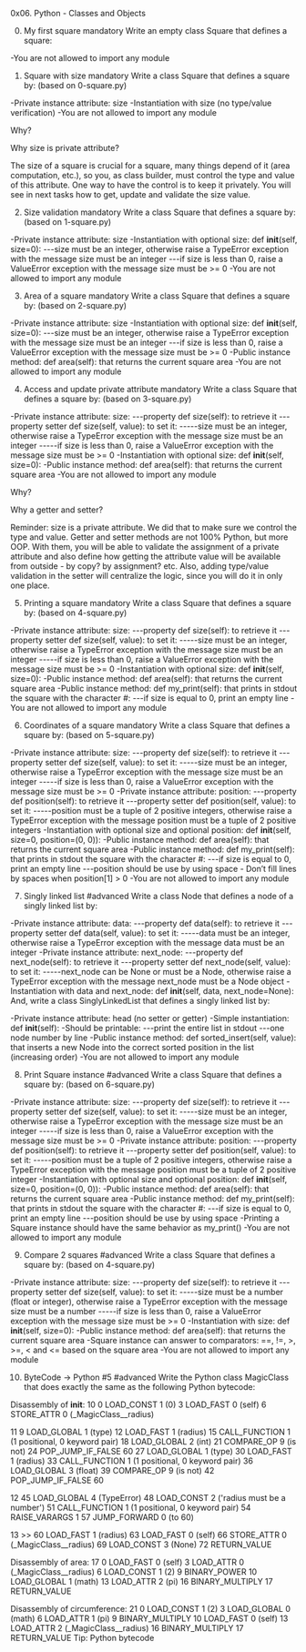 0x06. Python - Classes and Objects


0. My first square
mandatory
Write an empty class Square that defines a square:

-You are not allowed to import any module


1. Square with size
mandatory
Write a class Square that defines a square by: (based on 0-square.py)

-Private instance attribute: size
-Instantiation with size (no type/value verification)
-You are not allowed to import any module

Why?

Why size is private attribute?

The size of a square is crucial for a square, many things depend of it (area computation, etc.), so you, as class builder, must control the type and value of this attribute. One way to have the control is to keep it privately. You will see in next tasks how to get, update and validate the size value.


2. Size validation
mandatory
Write a class Square that defines a square by: (based on 1-square.py)

-Private instance attribute: size
-Instantiation with optional size: def __init__(self, size=0):
---size must be an integer, otherwise raise a TypeError exception with the message size must be an integer
---if size is less than 0, raise a ValueError exception with the message size must be >= 0
-You are not allowed to import any module


3. Area of a square
mandatory
Write a class Square that defines a square by: (based on 2-square.py)

-Private instance attribute: size
-Instantiation with optional size: def __init__(self, size=0):
---size must be an integer, otherwise raise a TypeError exception with the message size must be an integer
---if size is less than 0, raise a ValueError exception with the message size must be >= 0
-Public instance method: def area(self): that returns the current square area
-You are not allowed to import any module


4. Access and update private attribute
mandatory
Write a class Square that defines a square by: (based on 3-square.py)

-Private instance attribute: size:
---property def size(self): to retrieve it
---property setter def size(self, value): to set it:
-----size must be an integer, otherwise raise a TypeError exception with the message size must be an integer
-----if size is less than 0, raise a ValueError exception with the message size must be >= 0
-Instantiation with optional size: def __init__(self, size=0):
-Public instance method: def area(self): that returns the current square area
-You are not allowed to import any module

Why?

Why a getter and setter?

Reminder: size is a private attribute. We did that to make sure we control the type and value. Getter and setter methods are not 100% Python, but more OOP. With them, you will be able to validate the assignment of a private attribute and also define how getting the attribute value will be available from outside - by copy? by assignment? etc. Also, adding type/value validation in the setter will centralize the logic, since you will do it in only one place.


5. Printing a square
mandatory
Write a class Square that defines a square by: (based on 4-square.py)

-Private instance attribute: size:
---property def size(self): to retrieve it
---property setter def size(self, value): to set it:
-----size must be an integer, otherwise raise a TypeError exception with the message size must be an integer
-----if size is less than 0, raise a ValueError exception with the message size must be >= 0
-Instantiation with optional size: def __init__(self, size=0):
-Public instance method: def area(self): that returns the current square area
-Public instance method: def my_print(self): that prints in stdout the square with the character #:
---if size is equal to 0, print an empty line
-You are not allowed to import any module


6. Coordinates of a square
mandatory
Write a class Square that defines a square by: (based on 5-square.py)

-Private instance attribute: size:
---property def size(self): to retrieve it
---property setter def size(self, value): to set it:
-----size must be an integer, otherwise raise a TypeError exception with the message size must be an integer
-----if size is less than 0, raise a ValueError exception with the message size must be >= 0
-Private instance attribute: position:
---property def position(self): to retrieve it
---property setter def position(self, value): to set it:
-----position must be a tuple of 2 positive integers, otherwise raise a TypeError exception with the message position must be a tuple of 2 positive integers
-Instantiation with optional size and optional position: def __init__(self, size=0, position=(0, 0)):
-Public instance method: def area(self): that returns the current square area
-Public instance method: def my_print(self): that prints in stdout the square with the character #:
---if size is equal to 0, print an empty line
---position should be use by using space - Don’t fill lines by spaces when position[1] > 0
-You are not allowed to import any module


7. Singly linked list
#advanced
Write a class Node that defines a node of a singly linked list by:

-Private instance attribute: data:
---property def data(self): to retrieve it
---property setter def data(self, value): to set it:
-----data must be an integer, otherwise raise a TypeError exception with the message data must be an integer
-Private instance attribute: next_node:
---property def next_node(self): to retrieve it
---property setter def next_node(self, value): to set it:
-----next_node can be None or must be a Node, otherwise raise a TypeError exception with the message next_node must be a Node object
-Instantiation with data and next_node: def __init__(self, data, next_node=None):
And, write a class SinglyLinkedList that defines a singly linked list by:

-Private instance attribute: head (no setter or getter)
-Simple instantiation: def __init__(self):
-Should be printable:
---print the entire list in stdout
---one node number by line
-Public instance method: def sorted_insert(self, value): that inserts a new Node into the correct sorted position in the list (increasing order)
-You are not allowed to import any module


8. Print Square instance
#advanced
Write a class Square that defines a square by: (based on 6-square.py)

-Private instance attribute: size:
---property def size(self): to retrieve it
---property setter def size(self, value): to set it:
-----size must be an integer, otherwise raise a TypeError exception with the message size must be an integer
-----if size is less than 0, raise a ValueError exception with the message size must be >= 0
-Private instance attribute: position:
---property def position(self): to retrieve it
---property setter def position(self, value): to set it:
-----position must be a tuple of 2 positive integers, otherwise raise a TypeError exception with the message position must be a tuple of 2 positive integer
-Instantiation with optional size and optional position: def __init__(self, size=0, position=(0, 0)):
-Public instance method: def area(self): that returns the current square area
-Public instance method: def my_print(self): that prints in stdout the square with the character #:
---if size is equal to 0, print an empty line
---position should be use by using space
-Printing a Square instance should have the same behavior as my_print()
-You are not allowed to import any module


9. Compare 2 squares
#advanced
Write a class Square that defines a square by: (based on 4-square.py)

-Private instance attribute: size:
---property def size(self): to retrieve it
---property setter def size(self, value): to set it:
-----size must be a number (float or integer), otherwise raise a TypeError exception with the message size must be a number
-----if size is less than 0, raise a ValueError exception with the message size must be >= 0
-Instantiation with size: def __init__(self, size=0):
-Public instance method: def area(self): that returns the current square area
-Square instance can answer to comparators: ==, !=, >, >=, < and <= based on the square area
-You are not allowed to import any module


10. ByteCode -> Python #5
#advanced
Write the Python class MagicClass that does exactly the same as the following Python bytecode:

Disassembly of __init__:
 10           0 LOAD_CONST               1 (0)
              3 LOAD_FAST                0 (self)
              6 STORE_ATTR               0 (_MagicClass__radius)

 11           9 LOAD_GLOBAL              1 (type)
             12 LOAD_FAST                1 (radius)
             15 CALL_FUNCTION            1 (1 positional, 0 keyword pair)
             18 LOAD_GLOBAL              2 (int)
             21 COMPARE_OP               9 (is not)
             24 POP_JUMP_IF_FALSE       60
             27 LOAD_GLOBAL              1 (type)
             30 LOAD_FAST                1 (radius)
             33 CALL_FUNCTION            1 (1 positional, 0 keyword pair)
             36 LOAD_GLOBAL              3 (float)
             39 COMPARE_OP               9 (is not)
             42 POP_JUMP_IF_FALSE       60

 12          45 LOAD_GLOBAL              4 (TypeError)
             48 LOAD_CONST               2 ('radius must be a number')
             51 CALL_FUNCTION            1 (1 positional, 0 keyword pair)
             54 RAISE_VARARGS            1
             57 JUMP_FORWARD             0 (to 60)

 13     >>   60 LOAD_FAST                1 (radius)
             63 LOAD_FAST                0 (self)
             66 STORE_ATTR               0 (_MagicClass__radius)
             69 LOAD_CONST               3 (None)
             72 RETURN_VALUE

Disassembly of area:
 17           0 LOAD_FAST                0 (self)
              3 LOAD_ATTR                0 (_MagicClass__radius)
              6 LOAD_CONST               1 (2)
              9 BINARY_POWER
             10 LOAD_GLOBAL              1 (math)
             13 LOAD_ATTR                2 (pi)
             16 BINARY_MULTIPLY
             17 RETURN_VALUE

Disassembly of circumference:
 21           0 LOAD_CONST               1 (2)
              3 LOAD_GLOBAL              0 (math)
              6 LOAD_ATTR                1 (pi)
              9 BINARY_MULTIPLY
             10 LOAD_FAST                0 (self)
             13 LOAD_ATTR                2 (_MagicClass__radius)
             16 BINARY_MULTIPLY
             17 RETURN_VALUE
Tip: Python bytecode



